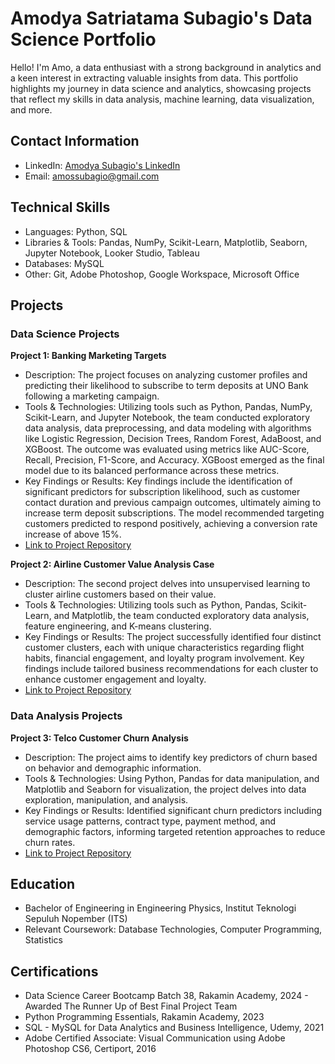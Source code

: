 # Amodya Satriatama Subagio's Data Science Portfolio

Hello! I'm Amo, a data enthusiast with a strong background in analytics and a keen interest in extracting valuable insights from data. This portfolio highlights my journey in data science and analytics, showcasing projects that reflect my skills in data analysis, machine learning, data visualization, and more.

## Contact Information

  - LinkedIn: [Amodya Subagio's LinkedIn](https://www.linkedin.com/in/amodya-subagio/)
  - Email: amossubagio@gmail.com

## Technical Skills

  - Languages: Python, SQL
  - Libraries & Tools: Pandas, NumPy, Scikit-Learn, Matplotlib, Seaborn, Jupyter Notebook, Looker Studio, Tableau
  - Databases: MySQL
  - Other: Git, Adobe Photoshop, Google Workspace, Microsoft Office

## Projects

### Data Science Projects

**Project 1: Banking Marketing Targets**

  - Description: The project focuses on analyzing customer profiles and predicting their likelihood to subscribe to term deposits at UNO Bank following a marketing campaign.
  - Tools & Technologies: Utilizing tools such as Python, Pandas, NumPy, Scikit-Learn, and Jupyter Notebook, the team conducted exploratory data analysis, data preprocessing, and data modeling with algorithms like Logistic Regression, Decision Trees, Random Forest, AdaBoost, and XGBoost. The outcome was evaluated using metrics like AUC-Score, Recall, Precision, F1-Score, and Accuracy. XGBoost emerged as the final model due to its balanced performance across these metrics.
  - Key Findings or Results: Key findings include the identification of significant predictors for subscription likelihood, such as customer contact duration and previous campaign outcomes, ultimately aiming to increase term deposit subscriptions. The model recommended targeting customers predicted to respond positively, achieving a conversion rate increase of above 15%.
  - [Link to Project Repository](https://github.com/amodyas/data-science-portfolio/tree/6c9278319145ec1220d4c79cfe38dd3110c827ef/Project%201%20-%20Banking%20Marketing%20Targets)

**Project 2: Airline Customer Value Analysis Case**

  - Description: The second project delves into unsupervised learning to cluster airline customers based on their value.
  - Tools & Technologies: Utilizing tools such as Python, Pandas, Scikit-Learn, and Matplotlib, the team conducted exploratory data analysis, feature engineering, and K-means clustering.
  - Key Findings or Results: The project successfully identified four distinct customer clusters, each with unique characteristics regarding flight habits, financial engagement, and loyalty program involvement. Key findings include tailored business recommendations for each cluster to enhance customer engagement and loyalty.
  - [Link to Project Repository](https://github.com/amodyas/data-science-portfolio/tree/6c9278319145ec1220d4c79cfe38dd3110c827ef/Project%202%20-%20Airline%20Customer%20Value%20Analysis%20Case)

### Data Analysis Projects

**Project 3: Telco Customer Churn Analysis**
  - Description: The project aims to identify key predictors of churn based on behavior and demographic information.
  - Tools & Technologies: Using Python, Pandas for data manipulation, and Matplotlib and Seaborn for visualization, the project delves into data exploration, manipulation, and analysis.
  - Key Findings or Results: Identified significant churn predictors including service usage patterns, contract type, payment method, and demographic factors, informing targeted retention approaches to reduce churn rates.
  - [Link to Project Repository](https://github.com/amodyas/data-science-portfolio/tree/83f3056539b4d93d294f8a820a3432680644c63f/Project%203%20-%20Telco%20Customer%20Churn%20Analysis)

## Education

  - Bachelor of Engineering in Engineering Physics, Institut Teknologi Sepuluh Nopember (ITS)
  - Relevant Coursework: Database Technologies, Computer Programming, Statistics

## Certifications

  - Data Science Career Bootcamp Batch 38, Rakamin Academy, 2024 - Awarded The Runner Up of Best Final Project Team
  - Python Programming Essentials, Rakamin Academy, 2023
  - SQL - MySQL for Data Analytics and Business Intelligence, Udemy, 2021
  - Adobe Certified Associate: Visual Communication using Adobe Photoshop CS6, Certiport, 2016
